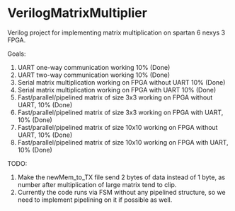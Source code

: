 # VerilogMatrixMultiplier
Verilog project for implementing matrix multiplication on spartan 6 nexys 3 FPGA.

Goals:
1. UART one-way communication working 10% (Done)
2. UART two-way communication working 10% (Done)
3. Serial matrix multiplication working on FPGA without UART 10% (Done)
4. Serial matrix multiplication working on FPGA with UART 10% (Done)
5. Fast/parallel/pipelined matrix of size 3x3 working on FPGA without UART, 10% (Done)
6. Fast/parallel/pipelined matrix of size 3x3 working on FPGA with UART, 10% (Done)
7. Fast/parallel/pipelined matrix of size 10x10 working on FPGA without UART, 10% (Done)
8. Fast/parallel/pipelined matrix of size 10x10 working on FPGA with UART, 10% (Done)

TODO:
1. Make the newMem_to_TX file send 2 bytes of data instead of 1 byte, as number after multiplication of large matrix tend to clip.
2. Currently the code runs via FSM without any pipelined structure, so we need to implement pipelining on it if possible as well.
